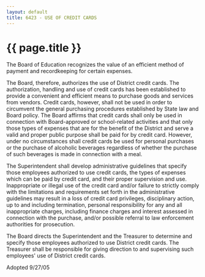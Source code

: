 ```yaml
---
layout: default
title: 6423 - USE OF CREDIT CARDS
---
```


{{ page.title }}
================

The Board of Education recognizes the value of an efficient method of
payment and recordkeeping for certain expenses.

The Board, therefore, authorizes the use of District credit cards. The
authorization, handling and use of credit cards has been established to
provide a convenient and efficient means to purchase goods and services
from vendors. Credit cards, however, shall not be used in order to
circumvent the general purchasing procedures established by State law
and Board policy. The Board affirms that credit cards shall only be used
in connection with Board-approved or school-related activities and that
only those types of expenses that are for the benefit of the District
and serve a valid and proper public purpose shall be paid for by credit
card. However, under no circumstances shall credit cards be used for
personal purchases or the purchase of alcoholic beverages regardless of
whether the purchase of such beverages is made in connection with a
meal.

The Superintendent shall develop administrative guidelines that specify
those employees authorized to use credit cards, the types of expenses
which can be paid by credit card, and their proper supervision and use.
Inappropriate or illegal use of the credit card and/or failure to
strictly comply with the limitations and requirements set forth in the
administrative guidelines may result in a loss of credit card
privileges, disciplinary action, up to and including termination,
personal responsibility for any and all inappropriate charges, including
finance charges and interest assessed in connection with the purchase,
and/or possible referral to law enforcement authorities for prosecution.

The Board directs the Superintendent and the Treasurer to determine and
specify those employees authorized to use District credit cards. The
Treasurer shall be responsible for giving direction to and supervising
such employees' use of District credit cards.

Adopted 9/27/05
